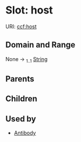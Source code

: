 
# Slot: host



URI: [ccf:host](http://purl.org/ccf/host)


## Domain and Range

None &#8594;  <sub>1..1</sub> [String](types/String.md)

## Parents


## Children


## Used by

 * [Antibody](Antibody.md)

